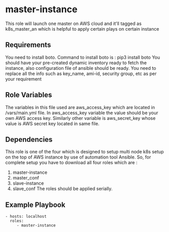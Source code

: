 master-instance
=========

This role will launch one master on AWS cloud and it'll tagged as k8s_master_an which is helpful to apply certain plays on certain instance

Requirements
------------

You need to install boto. 
Command to install boto is : pip3 install boto
You should have your pre-created dynamic inventory ready to fetch the instance, also configuration file of ansible should be ready. You need to replace all the info such as key_name, ami-id, security group, etc as per your requirement

Role Variables
--------------

The variables in this file used are aws_access_key which are located in /vars/main.yml file. In aws_access_key variable the value should be your own AWS access key. Similarly other variable is aws_secret_key whose value is AWS secret key located in same file.

Dependencies
------------

This role is one of the four which is designed to setup multi node k8s setup on the top of AWS instance by use of automation tool Ansible. So, for complete setup you have to download all four roles which are :
1. master-instance
2. master_conf
3. slave-instance
4. slave_conf
The roles should be applied serially.

Example Playbook
----------------

    - hosts: localhost
      roles:
         - master-instance
